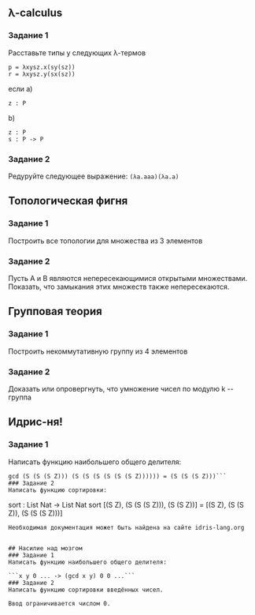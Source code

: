 ## λ-calculus
### Задание 1
Расставьте типы у следующих λ-термов
```
p = λxysz.x(sy(sz))
r = λxysz.y(sx(sz))
```
если
a)
```
z : P
```
b)
```
z : P
s : P -> P
```
### Задание 2
Редуруйте следующее выражение: 
`(λa.aaa)(λa.a)`

## Топологическая фигня
### Задание 1
Построить все топологии для множества из 3 элементов
### Задание 2
Пусть А и В являются непересекающимися открытыми множествами. Показать, что замыкания этих множеств также непересекаются. 

## Групповая теория
### Задание 1
Построить некоммутативную группу из 4 элементов
### Задание 2
Доказать или опровергнуть, что умножение чисел по модулю k -- группа 

## Идрис-ня!
### Задание 1
Написать функцию наибольшего общего делителя:

```gcd : Nat -> Nat -> Nat
gcd (S (S (S Z))) (S (S (S (S (S (S Z)))))) = (S (S (S Z)))```
### Задание 2
Написать функцию сортировки:
```
sort : List Nat -> List Nat
sort [(S Z), (S (S (S Z))), (S (S Z))] = [(S Z), (S (S Z)), (S (S (S Z)))]
```
Необходимая документация может быть найдена на сайте idris-lang.org


## Насилие над мозгом 
### Задание 1
Написать функцию наибольшего общего делителя:

```x y 0 ... -> (gcd x y) 0 0 ...```
### Задание 2
Написать функцию сортировки введённых чисел. 

Ввод ограничивается числом 0.
